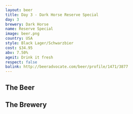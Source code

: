 ```yaml
---
layout: beer
title: Day 3 - Dark Horse Reserve Special
day: 3
brewery: Dark Horse
name: Reserve Special
image: beer.png
country: USA
style: Black Lager/Schwarzbier
cost: $34.95
abv: 7.50%
ageit: Drink it fresh
respect: false
balink: http://beeradvocate.com/beer/profile/1471/3877
---
```

## The Beer

## The Brewery

